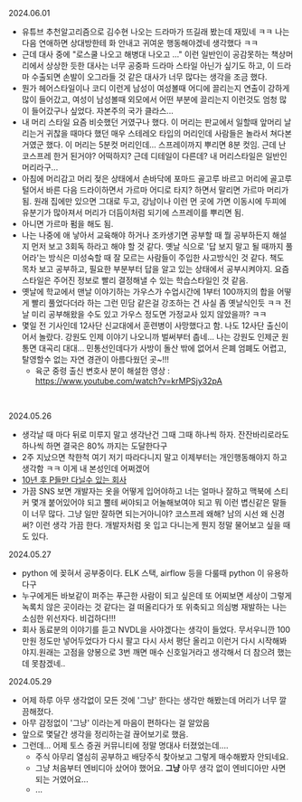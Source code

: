 2024.06.01

- 유튜브 추천알고리즘으로 김수현 나오는 드라마가 뜨길래 봤는데 재밌네 ㅋㅋ 나는 다음 연애하면 상대방한테 화 안내고 귀여운 행동해야겠네 생각했다 ㅋㅋ
- 근데 대사 중에 "로스쿨 나오고 해병대 나오고 ..." 이런 일반인이 공감못하는 책상머리에서 상상한 듯한 대사는 너무 공중파 드라마 스타일 아닌가 싶기도 하고, 이 드라마 수출되면 손발이 오그라들 것 같은 대사가 너무 많다는 생각을 조금 했다. 
- 뭔가 헤어스타일이나 코디 이런게 남성이 여성볼때 어디에 끌리는지 연출이 강하게 많이 들어갔고, 여성이 남성볼때 외모에서 어떤 부분에 끌리는지 이런것도 엄청 많이 들어갔구나 싶었다. 자본주의 국가 클라스...
- 내 머리 스타일 요즘 비슷했던 거였구나 했다. 이 머리는 판교에서 일할때 앞머리 날리는거 귀찮을 때마다 했던 매우 스테레오 타입의 머리인데 사람들은 놀라서 쳐다본거였군 했다. 이 머리는 5분컷 머리인데... 스프레이까지 뿌리면 8분 컷임. 근데 난 코스프레 한거 된거야? 어떡하지? 근데 디테일이 다른데? 내 머리스타일은 일반인 머리라구...
- 아침에 머리감고 머리 젖은 상태에서 손바닥에 포마드 골고루 바르고 머리에 골고루 털어서 바른 다음 드라이하면서 가르마 어디로 타지? 하면서 말리면 가르마 머리가 됨. 원래 집에만 있으면 그대로 두고, 강남이나 이런 먼 곳에 가면 이동시에 두피에 유분기가 많아져서 머리가 더듬이처럼 되기에 스프레이를 뿌리면 됨.
- 아니면 가르마 펌을 해도 됨.
- 나는 나중에 애 낳아서 교육해야 하거나 조카생기면 공부할 때 뭘 공부하든지 해설지 먼저 보고 3회독 하라고 해야 할 것 같다. 옛날 식으로 '답 보지 말고 될 때까지  풀어라'는 방식은 미성숙할 때 잘 모르는 사람들이 주입한 사고방식인 것 같다. 책도 목차 보고 공부하고, 필요한 부분부터 답을 알고 있는 상태에서 공부시켜야지. 요즘 스타일은 주어진 정보로 빨리 결정해낼 수 있는 학습스타일인 것 같음. 
- 옛날에 학교에서 맨날 이야기하는 가우스가 수업시간에 1부터 100까지의 합을 어떻게 빨리 풀었다더라 하는 그런 민담 같은걸 강조하는 건 사실 좀 옛날식인듯 ㅋㅋ 전날 미리 공부해왔을 수도 있고 가우스 정도면 가정교사 있지 않았을까? ㅋㅋ
- 몇일 전 기사인데 12사단 신교대에서 훈련병이 사망했다고 함. 나도 12사단 출신이어서 놀랐다. 강원도 인제 이야기 나오니까 벌써부터 춥네... 나는 강원도 인제군 원통면 대곡리 대대... 민통선인데다가 사방이 돌산 밖에 없어서 은폐 엄폐도 어렵고, 탈영할수 없는 자연 경관이 아름다웠던 곳\~!!!
  - 육군 중령 출신 변호사 분이 해설한 영상 : https://www.youtube.com/watch?v=krMPSjy32pA

<br/>



2024.05.26

- 생각날 때 마다 뒤로 미루지 말고 생각난건 그때 그때 하나씩 하자. 잔잔바리로라도 하나씩 하면 결국은 80% 까지는 도달한다구
- 2주 지났으면 착한척 여기 저기 따라다니지 말고 이제부터는 개인행동해야지 하고 생각함 ㅋㅋ 이게 내 본성인데 어쩌겠어 
- [10년 후 P들만 다닐수 있는 회사](https://www.youtube.com/shorts/2nlb8eKwmP4) 
- 가끔 SNS 보면 개발자는 옷을 어떻게 입어야하고 너는 얼마나 잘하고 맥북에 스티커 몇개 붙어있어야 되고 뿔테 써야되고 어눌해보여야 되고 뭐 이런 볍신같은 말들이 너무 많다. 그냥 일만 잘하면 되는거아니야? 코스프레 왜해? 남의 시선 왜 신경써? 이런 생각 가끔 한다. 개발자처럼 옷 입고 다니는게 뭔지 정말 물어보고 싶을 때도 있다.



2024.05.27

- python 에 꽂혀서 공부중이다. ELK 스택, airflow 등을 다룰때 python 이 유용하다구
- 누구에게든 바보같이 퍼주는 푸근한 사람이 되고 싶은데 또 어찌보면 세상이 그렇게 녹록치 않은 곳이라는 것 같다는 걸 떠올리다가 또 위축되고 의심병 재발하는 나는 소심한 위선자다. 비겁하다!!!
- 회사 동료분의 이야기를 듣고 NVDL을 사야겠다는 생각이 들었다. 무서우니깐 100만원 정도만 넣어두었다가 다시 팔고 다시 사서 평단 올리고 이런거 다시 시작해봐야지.원래는 고점을 양봉으로 3번 깨면 매수 신호일거라고 생각해서 더 참으려 했는데 못참겠네..



2024.05.29

- 어제 하루 아무 생각없이 모든 것에 '그냥' 한다는 생각만 해봤는데 머리가 너무 깔끔해졌다.
- 아무 감정없이 '그냥' 이라는게 마음이 편하다는 걸 알았음
- 앞으로 몇달간 생각을 정리하는걸 끊어보기로 했음.
- 그런데... 어제 토스 증권 커뮤니티에 정말 명대사 터졌었는데....
  - 주식 아무리 열심히 공부하고 배당주식 찾아보고 그렇게 매수해봤자 안되네요.
  - 그냥 처음부터 엔비디아 샀어야 했어요. **그냥** 아무 생각 없이 엔비디아만 사면 되는 거였어요...
  - ...
















